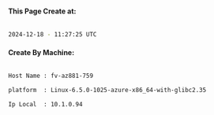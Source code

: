 
   
#### This Page Create at:

```bash

2024-12-18 - 11:27:25 UTC

```

#### Create By Machine:

```bash

Host Name : fv-az881-759

platform  : Linux-6.5.0-1025-azure-x86_64-with-glibc2.35

Ip Local  : 10.1.0.94

```


